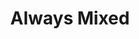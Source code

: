 ---
pid: rs325
title: Always Mixed
location_transcription: 
coordinates: "[-75.172500425518, 39.949202154779]"
zipcode: '19121'
gen_neighborhood: North Philadelphia
neighborhood: Brewerytown
outside_phl: 
age: 
age_range: 
instagram: 
image_file_name: rs_325.jpg
proposal_transcription: |-
  I have always wanted to see a visual representation of Phila. in 18th century.
  What I envision is (was) a three D life size of this ethnic mixed & financially diverse city
topic: History
topic_summary: 0, 0
type: Sculpture Statue
keywords_other: 
credit: Darris Palmer
image_labels: 
twitter: 
facebook: 
permalink: "/monuments/rs325/"
layout: item-page
---